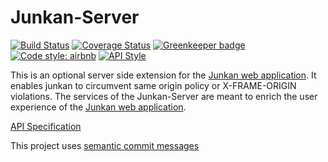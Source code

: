 # Junkan-Server

[![Build Status](https://travis-ci.org/C3-TKO/junkan-server.svg?branch=master)](https://travis-ci.org/C3-TKO/junkan-server)
[![Coverage Status](https://coveralls.io/repos/github/C3-TKO/junkan-server/badge.svg)](https://coveralls.io/github/C3-TKO/junkan-server)
[![Greenkeeper badge](https://badges.greenkeeper.io/C3-TKO/junkan-server.svg)](https://greenkeeper.io/)
[![Code style: airbnb](https://img.shields.io/badge/code%20style-airbnb-blue.svg?style=flat)](https://github.com/airbnb/javascript)
[![API Style](https://img.shields.io/badge/api%20style-json%3Aapi-blue.svg?style=flat)](http://jsonapi.org)


This is an optional server side extension for the [Junkan web application](http://c3-tko.github.io/junkan/). It enables junkan to circumvent same origin policy or X-FRAME-ORIGIN violations. The services of the Junkan-Server are meant to enrich the user experience of the [Junkan web application](http://c3-tko.github.io/junkan/).

[API Specification](https://c3-tko.github.io/junkan-server/docs/api-spec/index.html)

This project uses [semantic commit messages](https://seesparkbox.com/foundry/semantic_commit_messages)
